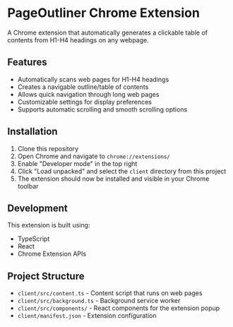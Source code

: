 # PageOutliner Chrome Extension

A Chrome extension that automatically generates a clickable table of contents from H1-H4 headings on any webpage.

## Features

- Automatically scans web pages for H1-H4 headings
- Creates a navigable outline/table of contents
- Allows quick navigation through long web pages
- Customizable settings for display preferences
- Supports automatic scrolling and smooth scrolling options

## Installation

1. Clone this repository
2. Open Chrome and navigate to `chrome://extensions/`
3. Enable "Developer mode" in the top right
4. Click "Load unpacked" and select the `client` directory from this project
5. The extension should now be installed and visible in your Chrome toolbar

## Development

This extension is built using:
- TypeScript
- React
- Chrome Extension APIs

## Project Structure

- `client/src/content.ts` - Content script that runs on web pages
- `client/src/background.ts` - Background service worker
- `client/src/components/` - React components for the extension popup
- `client/manifest.json` - Extension configuration
